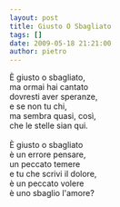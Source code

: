```yaml
---
layout: post
title: Giusto O Sbagliato
tags: []
date: 2009-05-18 21:21:00
author: pietro
---
```

È giusto o sbagliato,<br/>ma ormai hai cantato<br/>dovresti aver speranze,<br/>e se non tu chi,<br/>ma sembra quasi, così,<br/>che le stelle sian qui.<br/><br/>È giusto o sbagliato<br/>è un errore pensare,<br/>un peccato temere<br/>e tu che scrivi il dolore,<br/>è un peccato volere<br/>è uno sbaglio l'amore?
